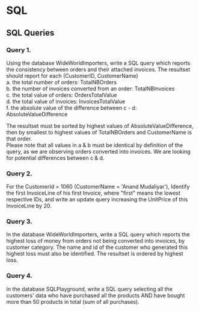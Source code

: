 # SQL<br/>


## SQL Queries<br/>

### Query 1.<br/>
Using the database WideWorldImporters, write a SQL query which reports the consistency between orders and their attached invoices. The resultset should report for each (CustomerID, CustomerName)<br/>
 a. the total number of orders: TotalNBOrders<br/>
 b. the number of invoices converted from an order: TotalNBInvoices<br/>
 c. the total value of orders: OrdersTotalValue<br/>
 d. the total value of invoices: InvoicesTotalValue<br/>
 f. the absolute value of the difference between c - d: AbsoluteValueDifference<br/>
 
 The resultset must be sorted by highest values of AbsoluteValueDifference, then by smallest to highest values of TotalNBOrders and CustomerName is that order.<br/>
 Please note that all values in a & b must be identical by definition of the query, as we are observing orders converted into invoices. We are looking for potential differences between c & d.<br/>
 
 ### Query 2.<br/>
 For the CustomerId = 1060 (CustomerName = 'Anand Mudaliyar'), Identify the first InvoiceLine of his first Invoice, where "first" means the lowest respective IDs, and write an update query increasing the UnitPrice of this InvoiceLine by 20.<br/>
 
 ### Query 3.<br/>
 In the database WideWorldImporters, write a SQL query which reports the highest loss of money from orders not being converted into invoices, by customer category. The name and id of the customer who generated this highest loss must also be identified. The resultset is ordered by highest loss.<br/>
 
 ### Query 4.<br/>
 In the database SQLPlayground, write a SQL query selecting all the customers' data who have purchased all the products AND have bought more than 50 products in total (sum of all purchases).<br/>



